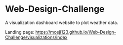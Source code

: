 # Web-Design-Challenge
A visualization dashboard website to plot weather data.

Landing page: https://moeji123.github.io/Web-Design-Challenge/visualizations/index

